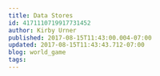 ```yaml
---
title: Data Stores
id: 4171110719917731452
author: Kirby Urner
published: 2017-08-15T11:43:00.004-07:00
updated: 2017-08-15T11:43:43.712-07:00
blog: world_game
tags: 
---
```


